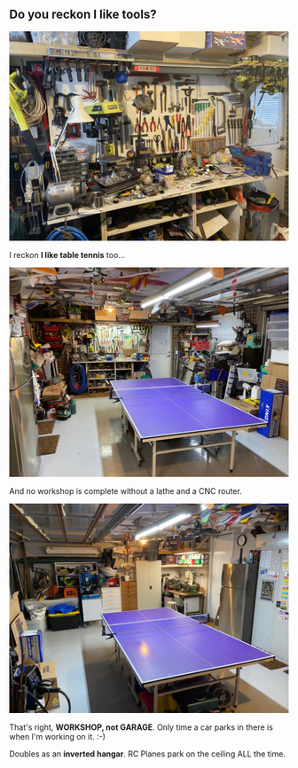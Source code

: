 ## Do you reckon **I like tools**?

<img src="assets/images/Workshop - I like tools.jpg" alt="Shows a bunch of tools on a board." width="800" />

<br>

I reckon **I like table tennis** too...

<img src="assets/images/Workshop - Workbench End.jpg" alt="Shows a bunch of tools on a board behind a table tennis table." width="800" />

<br>

And no workshop is complete without a lathe and a CNC router.

<img src="assets/images/Workshop - Lathe End.jpg" alt="Shows a lathe and CNC router." width="800" />

That's right, **WORKSHOP, not GARAGE**. Only time a car parks in there is when I'm working on it. :-)

Doubles as an **inverted hangar**. RC Planes park on the ceiling ALL the time.
